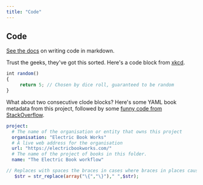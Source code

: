 ```yaml
---
title: "Code"
---
```


## Code

[See the docs](https://electricbookworks.github.io/electric-book/docs/editing/markdown.html#code) on writing code in markdown.

Trust the geeks, they've got this sorted. Here's a code block from [xkcd](http://xkcd.com/221/).

~~~ js
int random()
{
     return 5; // Chosen by dice roll, guaranteed to be random
}
~~~

What about two consecutive clode blocks? Here's some YAML book metadata from this project, followed by some [funny code from StackOverflow](http://stackoverflow.com/a/766363/1781075).

~~~ yaml
project:
  # The name of the organisation or entity that owns this project
  organisation: "Electric Book Works"
  # A live web address for the organisation
  url: "https://electricbookworks.com/"
  # The name of the project of books in this folder.
  name: "The Electric Book workflow"
~~~

~~~ php
// Replaces with spaces the braces in cases where braces in places cause stasis 
   $str = str_replace(array("\{","\}")," ",$str);
~~~
